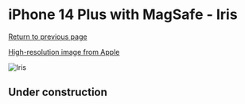 # iPhone 14 Plus with MagSafe - Iris

[Return to previous page](/iphone_14)

[High-resolution image from Apple](https://store.storeimages.cdn-apple.com/8756/as-images.apple.com/is/MQUF3?wid=4500&hei=4500&fmt=png)

<div style="width: 500px"><img src="/almost_uncompressed/MQUF3.webp" alt="Iris"></div>

## Under construction
